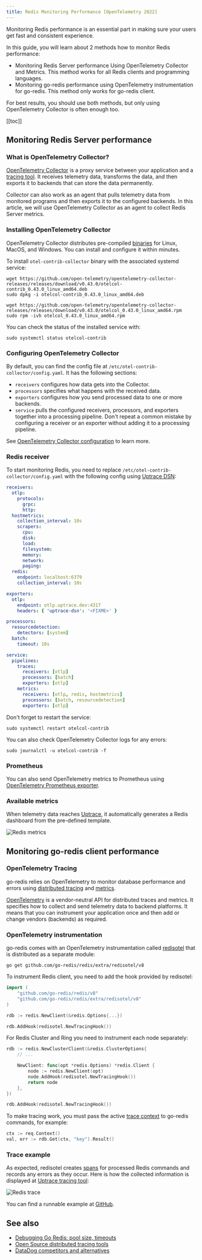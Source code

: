```yaml
---
title: Redis Monitoring Performance [OpenTelemetry 2022]
---
```


<CoverImage title="Monitoring Redis Performance using OpenTelemetry" />

Monitoring Redis performance is an essential part in making sure your users get fast and consistent
experience.

In this guide, you will learn about 2 methods how to monitor Redis performance:

- Monitoring Redis Server performance Using OpenTelemetry Collector and Metrics. This method works
  for all Redis clients and programming languages.
- Monitoring go-redis performance using OpenTelemetry instrumentation for go-redis. This method only
  works for go-redis client.

For best results, you should use both methods, but only using OpenTelemetry Collector is often
enough too.

[[toc]]

## Monitoring Redis Server performance

### What is OpenTelemetry Collector?

[OpenTelemetry Collector](https://opentelemetry.uptrace.dev/guide/collector.html) is a proxy service
between your application and a
[tracing tool](https://get.uptrace.dev/compare/distributed-tracing-tools.html). It receives
telemetry data, transforms the data, and then exports it to backends that can store the data
permanently.

Collector can also work as an agent that pulls telemetry data from monitored programs and then
exports it to the configured backends. In this article, we will use OpenTelemetry Collector as an
agent to collect Redis Server metrics.

### Installing OpenTelemetry Collector

OpenTelemetry Collector distributes pre-compiled
[binaries](https://github.com/open-telemetry/opentelemetry-collector-releases/releases) for Linux,
MacOS, and Windows. You can install and configure it within minutes.

To install `otel-contrib-collector` binary with the associated systemd service:

<CodeGroup>
  <CodeGroupItem title="Debian">

```shell
wget https://github.com/open-telemetry/opentelemetry-collector-releases/releases/download/v0.43.0/otelcol-contrib_0.43.0_linux_amd64.deb
sudo dpkg -i otelcol-contrib_0.43.0_linux_amd64.deb
```

  </CodeGroupItem>

  <CodeGroupItem title="RPM">

```shell
wget https://github.com/open-telemetry/opentelemetry-collector-releases/releases/download/v0.43.0/otelcol_0.43.0_linux_amd64.rpm
sudo rpm -ivh otelcol_0.43.0_linux_amd64.rpm
```

  </CodeGroupItem>
</CodeGroup>

You can check the status of the installed service with:

```shell
sudo systemctl status otelcol-contrib
```

### Configuring OpenTelemetry Collector

By default, you can find the config file at `/etc/otel-contrib-collector/config.yaml`. It has the
following sections:

- `receivers` configures how data gets into the Collector.
- `processors` specifies what happens with the received data.
- `exporters` configures how you send processed data to one or more backends.
- `service` pulls the configured receivers, processors, and exporters together into a processing
  pipeline. Don't repeat a common mistake by configuring a receiver or an exporter without adding it
  to a processing pipeline.

See
[OpenTelemetry Collector configuration](https://opentelemetry.uptrace.dev/guide/collector.html#configuration)
to learn more.

### Redis receiver

To start monitoring Redis, you need to replace `/etc/otel-contrib-collector/config.yaml` with the
following config using [Uptrace DSN](https://docs.uptrace.dev/guide/#getting-started):

```yaml
receivers:
  otlp:
    protocols:
      grpc:
      http:
  hostmetrics:
    collection_interval: 10s
    scrapers:
      cpu:
      disk:
      load:
      filesystem:
      memory:
      network:
      paging:
  redis:
    endpoint: localhost:6379
    collection_interval: 10s

exporters:
  otlp:
    endpoint: otlp.uptrace.dev:4317
    headers: { 'uptrace-dsn': '<FIXME>' }

processors:
  resourcedetection:
    detectors: [system]
  batch:
    timeout: 10s

service:
  pipelines:
    traces:
      receivers: [otlp]
      processors: [batch]
      exporters: [otlp]
    metrics:
      receivers: [otlp, redis, hostmetrics]
      processors: [batch, resourcedetection]
      exporters: [otlp]
```

Don't forget to restart the service:

```shell
sudo systemctl restart otelcol-contrib
```

You can also check OpenTelemetry Collector logs for any errors:

```shell
sudo journalctl -u otelcol-contrib -f
```

### Prometheus

You can also send OpenTelemetry metrics to Prometheus using
[OpenTelemetry Prometheus exporter](https://opentelemetry.uptrace.dev/guide/opentelemetry-prometheus.html).

### Available metrics

When telemetry data reaches [Uptrace](https://uptrace.dev), it automatically generates a Redis
dashboard from the pre-defined template.

![Redis metrics](/redis-monitoring-performance/metrics.png)

## Monitoring go-redis client performance

### OpenTelemetry Tracing

go-redis relies on OpenTelemetry to monitor database performance and errors using
[distributed tracing](https://opentelemetry.uptrace.dev/guide/distributed-tracing.html) and
[metrics](https://opentelemetry.uptrace.dev/guide/metrics.html).

[OpenTelemetry](https://opentelemetry.uptrace.dev/) is a vendor-neutral API for distributed traces
and metrics. It specifies how to collect and send telemetry data to backend platforms. It means that
you can instrument your application once and then add or change vendors (backends) as required.

### OpenTelemetry instrumentation

go-redis comes with an OpenTelemetry instrumentation called
[redisotel](https://github.com/go-redis/redis/tree/master/extra/redisotel) that is distributed as a
separate module:

```shell
go get github.com/go-redis/redis/extra/redisotel/v8
```

To instrument Redis client, you need to add the hook provided by redisotel:

```go
import (
    "github.com/go-redis/redis/v8"
    "github.com/go-redis/redis/extra/redisotel/v8"
)

rdb := redis.NewClient(&redis.Options{...})

rdb.AddHook(redisotel.NewTracingHook())
```

For Redis Cluster and Ring you need to instrument each node separately:

```go
rdb := redis.NewClusterClient(&redis.ClusterOptions{
    // ...

    NewClient: func(opt *redis.Options) *redis.Client {
        node := redis.NewClient(opt)
        node.AddHook(redisotel.NewTracingHook())
        return node
    },
})

rdb.AddHook(redisotel.NewTracingHook())
```

To make tracing work, you must pass the active
[trace context](https://opentelemetry.uptrace.dev/guide/go-tracing.html#context) to go-redis
commands, for example:

```go
ctx := req.Context()
val, err := rdb.Get(ctx, "key").Result()
```

### Trace example

As expected, redisotel creates
[spans](https://opentelemetry.uptrace.dev/guide/distributed-tracing.html#spans) for processed Redis
commands and records any errors as they occur. Here is how the collected information is displayed at
[Uptrace tracing tool](https://get.uptrace.dev/):

![Redis trace](/redis-monitoring-performance/trace.png)

You can find a runnable example at
[GitHub](https://github.com/go-redis/redis/tree/master/example/otel).

## See also

- [Debugging Go Redis: pool size, timeouts](go-redis-debugging.html)
- [Open Source distributed tracing tools](https://get.uptrace.dev/compare/distributed-tracing-tools.html)
- [DataDog competitors and alternatives](https://get.uptrace.dev/compare/datadog-competitors.html)
